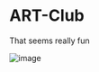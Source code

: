# ART-Club
That seems really fun

![image](https://github.com/user-attachments/assets/9a179352-87fa-4dd6-acbb-c769147c619c)
